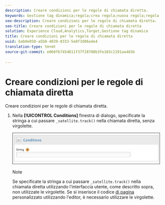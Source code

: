```yaml
---
description: Creare condizioni per le regole di chiamata diretta.
keywords: Gestione tag dinamica;regola;crea regola;nuova regola;regola chiamata diretta
seo-description: Creare condizioni per le regole di chiamata diretta.
seo-title: Creare condizioni per le regole di chiamata diretta
solution: Experience Cloud,Analytics,Target,Gestione tag dinamica
title: Creare condizioni per le regole di chiamata diretta
uuid: bab0e058-a5b8-4039-8333-5e8f3d06ade4
translation-type: tm+mt
source-git-commit: e060fb745d611f37f28708b3fe103c1191aa483b

---
```



# Creare condizioni per le regole di chiamata diretta

Creare condizioni per le regole di chiamata diretta.

1. Nella **[!UICONTROL Conditions]** finestra di dialogo, specificate la stringa a cui passare `_satellite.track()` nella chiamata diretta, senza virgolette.

   ![](assets/conditions-direct-call.png)

   >[!NOTE]
   >
   >Se specificate la stringa a cui passare `_satellite.track()` nella chiamata diretta utilizzando l’interfaccia utente, come descritto sopra, non utilizzate le virgolette. Se si inserisce il codice [di pagina](../../../implement/c-implement-with-dtm/c-aa-tool/customize-page-code.md#concept_7D6390823DFE4D29AF9505CCE1A79C3B) personalizzato utilizzando l'editor, è necessario utilizzare le virgolette.

